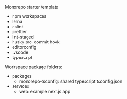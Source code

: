 Monorepo starter template

- npm workspaces
- lerna
- eslint
- prettier
- lint-staged
- husky pre-commit hook
- editorconfig
- .vscode
- typescript

Workspace package folders:

- packages
  - monorepo-tsconfig: shared typescript tsconfig.json
- services
  - web: example next.js app
